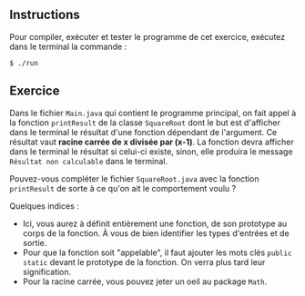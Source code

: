 
Instructions
--------------------------------------------------------------------------------

Pour compiler, exécuter et tester le programme de cet exercice, 
exécutez dans le terminal la commande :

    $ ./run


Exercice
--------------------------------------------------------------------------------

Dans le fichier `Main.java` qui contient le programme principal, on fait appel à la fonction `printResult` de la classe `SquareRoot` dont le but est d'afficher dans le terminal le résultat d'une fonction dépendant de l'argument. Ce résultat vaut **racine carrée de x divisée par (x-1)**. La fonction devra afficher dans le terminal le résultat si celui-ci existe, sinon, elle produira le message `Résultat non calculable` dans le terminal.

Pouvez-vous compléter le fichier `SquareRoot.java` avec la fonction `printResult` de sorte à ce qu'on ait le comportement voulu ? 

Quelques indices :
  - Ici, vous aurez à définit entièrement une fonction, de son prototype au corps de la fonction. À vous de bien identifier les types d'entrées et de sortie.
  - Pour que la fonction soit "appelable", il faut ajouter les mots clés ```public static``` devant le prototype de la fonction. On verra plus tard leur signification.
  - Pour la racine carrée, vous pouvez jeter un oeil au package `Math`.